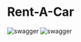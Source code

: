 # Rent-A-Car
![swagger](https://user-images.githubusercontent.com/56636066/228946621-34173d92-a914-449d-8d71-a5a5f555b2e9.png)
![swagger](https://user-images.githubusercontent.com/56636066/228979407-0dee8d4b-83d4-49b6-8b3e-3c28e602a28d.png)

